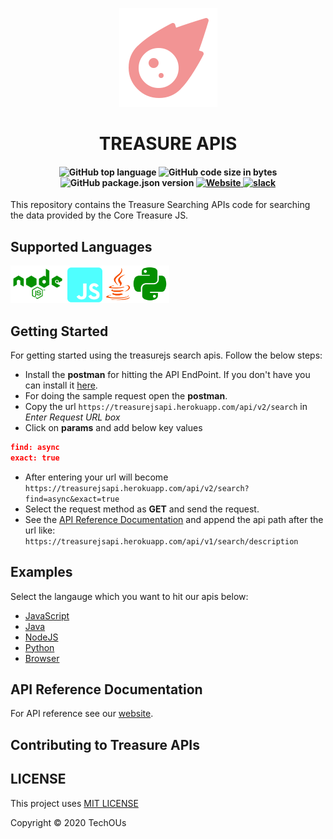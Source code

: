 <p align="center">
    <img src="public/treasureapi.png" title="treasure api"/>
    <h1 align="center">TREASURE APIS</h1>
    <h4 align="center">
        <img alt="GitHub top language" src="https://img.shields.io/github/languages/top/techous/treasureapis">
        <img alt="GitHub code size in bytes" src="https://img.shields.io/github/languages/code-size/techous/treasureapis">
        <img alt="GitHub package.json version" src="https://img.shields.io/github/package-json/v/techous/treasureapis">
        <a href="https://treasurejsapi.herokuapp.com/">
            <img alt="Website" src="https://img.shields.io/website?down_color=lightgrey&down_message=offline&up_color=green&up_message=online&url=https%3A%2F%2Ftreasurejsapi.herokuapp.com">
        </a>
        <a href="https://join.slack.com/t/techousworkspace/shared_invite/enQtODYzOTM4MDk3NzQ5LTEzMWY5Mjk1MjE3MzBiYWFiODA1YWRiMmUyYTVjNmZlMjM3MGZmZDczY2JkZGZkNmQzODg1Nzc2NGEwYWE1NTg">
            <img alt="slack" src="https://img.shields.io/badge/slack-online-yellow">
        </a>
    </h4>
</p>

This repository contains the Treasure Searching APIs code for searching the data provided by the Core Treasure JS.

## Supported Languages

<img src="logos/nodejs.png" height="60px"/><img src="logos/js.png" height="60px"/><img src="logos/java.png" height="60px"/><img src="logos/py.png" height="60px"/>

## Getting Started

For getting started using the treasurejs search apis. Follow the below steps:

* Install the **postman** for hitting the API EndPoint. If you don't have you can install it [here](https://www.postman.com/).
* For doing the sample request open the **postman**.
* Copy the url `https://treasurejsapi.herokuapp.com/api/v2/search` in *Enter Request URL box*
* Click on **params** and add below key values

```json
find: async
exact: true
```

* After entering your url will become `https://treasurejsapi.herokuapp.com/api/v2/search?find=async&exact=true`
* Select the request method as **GET** and send the request.
* See the [API Reference Documentation](#api-reference-documentation) and append the api path after the url like: `https://treasurejsapi.herokuapp.com/api/v1/search/description`

## Examples

Select the langauge which you want to hit our apis below:

* [JavaScript](https://github.com/TechOUs/TreasureApis/wiki/JavaScript)
* [Java](https://github.com/TechOUs/TreasureApis/wiki/JAVA)
* [NodeJS](https://github.com/TechOUs/TreasureApis/wiki/NodeJS)
* [Python](https://github.com/TechOUs/TreasureApis/wiki/Python)
* [Browser](https://github.com/TechOUs/TreasureApis/wiki/Browser)

## API Reference Documentation

For API reference see our [website](https://treasurejsapi.herokuapp.com/).

## Contributing to Treasure APIs

## LICENSE

This project uses [MIT LICENSE](LICENSE)

Copyright :copyright: 2020 TechOUs
